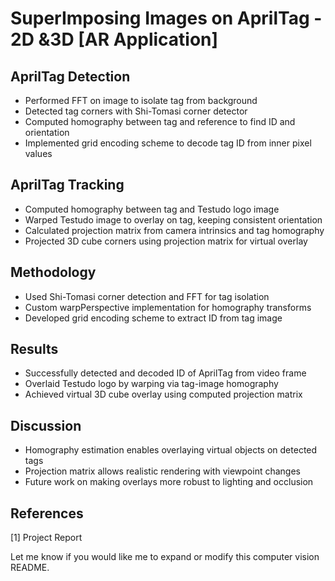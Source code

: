 # SuperImposing Images on AprilTag - 2D &3D [AR Application]

## AprilTag Detection

- Performed FFT on image to isolate tag from background  
- Detected tag corners with Shi-Tomasi corner detector
- Computed homography between tag and reference to find ID and orientation
- Implemented grid encoding scheme to decode tag ID from inner pixel values

## AprilTag Tracking

- Computed homography between tag and Testudo logo image
- Warped Testudo image to overlay on tag, keeping consistent orientation
- Calculated projection matrix from camera intrinsics and tag homography
- Projected 3D cube corners using projection matrix for virtual overlay 

## Methodology

- Used Shi-Tomasi corner detection and FFT for tag isolation
- Custom warpPerspective implementation for homography transforms 
- Developed grid encoding scheme to extract ID from tag image

## Results

- Successfully detected and decoded ID of AprilTag from video frame
- Overlaid Testudo logo by warping via tag-image homography
- Achieved virtual 3D cube overlay using computed projection matrix

## Discussion

- Homography estimation enables overlaying virtual objects on detected tags
- Projection matrix allows realistic rendering with viewpoint changes
- Future work on making overlays more robust to lighting and occlusion

## References

[1] Project Report

Let me know if you would like me to expand or modify this computer vision README.
